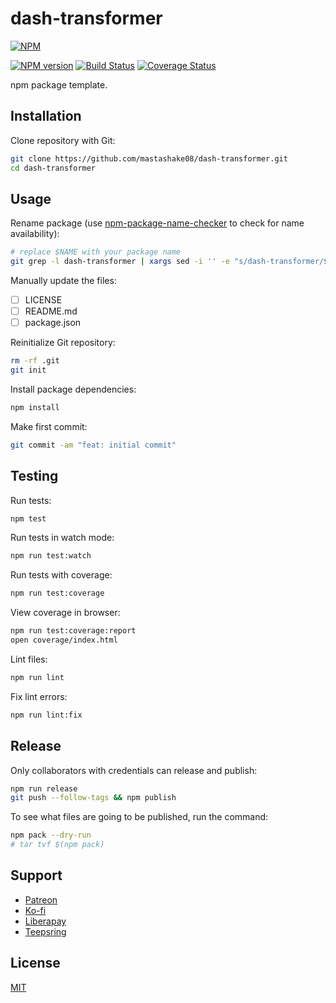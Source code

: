 # dash-transformer

[![NPM](https://nodei.co/npm/dash-transformer.png)](https://nodei.co/npm/dash-transformer/)

[![NPM version](https://img.shields.io/npm/v/dash-transformer.svg)](https://www.npmjs.com/package/dash-transformer)
[![Build Status](https://travis-ci.org/mastashake08/dash-transformer.svg?branch=master)](https://travis-ci.org/mastashake08/dash-transformer)
[![Coverage Status](https://coveralls.io/repos/github/mastashake08/dash-transformer/badge.svg?branch=master)](https://coveralls.io/github/mastashake08/dash-transformer?branch=master)

npm package template.

## Installation

Clone repository with Git:

```sh
git clone https://github.com/mastashake08/dash-transformer.git
cd dash-transformer
```

## Usage

Rename package (use [npm-package-name-checker](https://mastashake08.org/npm-package-name-checker/) to check for name availability):

```sh
# replace $NAME with your package name
git grep -l dash-transformer | xargs sed -i '' -e "s/dash-transformer/$NAME/g"
```

Manually update the files:

- [ ] LICENSE
- [ ] README.md
- [ ] package.json

Reinitialize Git repository:

```sh
rm -rf .git
git init
```

Install package dependencies:

```sh
npm install
```

Make first commit:

```sh
git commit -am "feat: initial commit"
```

## Testing

Run tests:

```sh
npm test
```

Run tests in watch mode:

```sh
npm run test:watch
```

Run tests with coverage:

```sh
npm run test:coverage
```

View coverage in browser:

```sh
npm run test:coverage:report
open coverage/index.html
```

Lint files:

```sh
npm run lint
```

Fix lint errors:

```sh
npm run lint:fix
```

## Release

Only collaborators with credentials can release and publish:

```sh
npm run release
git push --follow-tags && npm publish
```

To see what files are going to be published, run the command:

```sh
npm pack --dry-run
# tar tvf $(npm pack)
```

## Support

- [Patreon](https://b.remarkabl.org/patreon)
- [Ko-fi](https://b.remarkabl.org/ko-fi)
- [Liberapay](https://b.remarkabl.org/liberapay)
- [Teepsring](https://b.remarkabl.org/teespring)

## License

[MIT](https://github.com/mastashake08/dash-transformer/blob/master/LICENSE)

